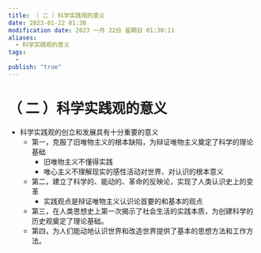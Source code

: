 ```yaml
---
title: （ 二 ）科学实践观的意义
date: 2023-01-22 01:30
modification date: 2023 一月 22日 星期日 01:30:11
aliases:
  - 科学实践观的意义
tags:
  - 
publish: "true"
---
```


# （ 二 ）科学实践观的意义

- 科学实践观的创立和发展具有十分重要的意义
	- 第一，克服了旧唯物主义的根本缺陷，为辩证唯物主义奠定了科学的理论基础
		- 旧唯物主义不懂得实践
		- 唯心主义不理解现实的感性活动对世界、对认识的根本意义
	- 第二，建立了科学的、能动的、革命的反映论，实现了人类认识史上的变革
		- 实践观点是辩证唯物主义认识论首要的和基本的观点
	- 第三，在人类思想史上第一次揭示了社会生活的实践本质，为创建科学的历史观奠定了理论基础。
	- 第四，为人们能动地认识世界和改造世界提供了基本的思想方法和工作方法。